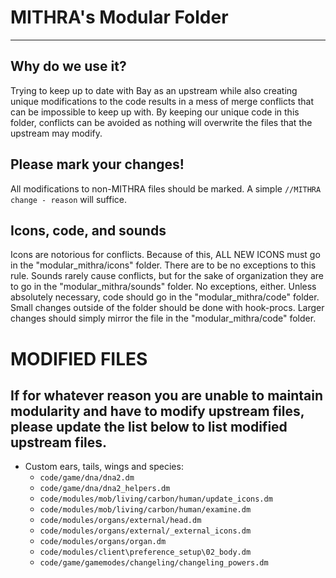 # MITHRA's Modular Folder
---

## Why do we use it?
Trying to keep up to date with Bay as an upstream while also creating unique modifications to the code results in a mess of merge conflicts that can be impossible to keep up with. By keeping our unique code in this folder, conflicts can be avoided as nothing will overwrite the files that the upstream may modify.

## Please mark your changes!
All modifications to non-MITHRA files should be marked. A simple `//MITHRA change - reason` will suffice.

## Icons, code, and sounds
Icons are notorious for conflicts. Because of this, ALL NEW ICONS must go in the "modular_mithra/icons" folder. There are to be no exceptions to this rule. Sounds rarely cause conflicts, but for the sake of organization they are to go in the "modular_mithra/sounds" folder. No exceptions, either. Unless absolutely necessary, code should go in the "modular_mithra/code" folder. Small changes outside of the folder should be done with hook-procs. Larger changes should simply mirror the file in the "modular_mithra/code" folder.

# MODIFIED FILES
If for whatever reason you are unable to maintain modularity and have to modify upstream files, please update the list below to list modified upstream files.
---
- Custom ears, tails, wings and species:
  - `code/game/dna/dna2.dm`
  - `code/game/dna/dna2_helpers.dm`
  - `code/modules/mob/living/carbon/human/update_icons.dm`
  - `code/modules/mob/living/carbon/human/examine.dm`
  - `code/modules/organs/external/head.dm`
  - `code/modules/organs/external/_external_icons.dm`
  - `code/modules/organs/organ.dm`
  - `code/modules/client\preference_setup\02_body.dm`
  - `code/game/gamemodes/changeling/changeling_powers.dm`